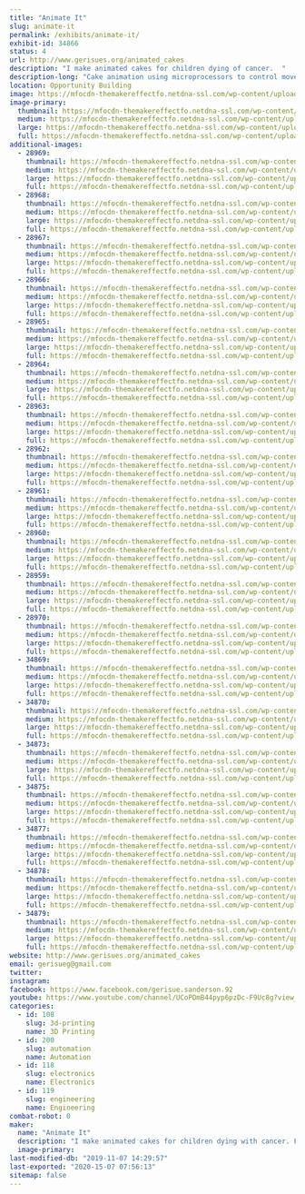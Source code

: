 ```yaml
---
title: "Animate It"
slug: animate-it
permalink: /exhibits/animate-it/
exhibit-id: 34866
status: 4
url: http://www.gerisues.org/animated_cakes
description: "I make animated cakes for children dying of cancer.  "
description-long: "Cake animation using microprocessors to control movement and sound of animated parts for cakes. For example, if I make a dog cake, the mouth opens and closes and barks, the paws tap, the ears wiggle and the tail wags. For a dragon, the wings flap, the mouth opens and roars, the tail wags and the claws move."
location: Opportunity Building
image: https://mfocdn-themakereffectfo.netdna-ssl.com/wp-content/uploads/2018/11/bird.152201841_large-1-1024x794.jpg
image-primary:
  thumbnail: https://mfocdn-themakereffectfo.netdna-ssl.com/wp-content/uploads/2018/11/bird.152201841_large-1-150x150.jpg
  medium: https://mfocdn-themakereffectfo.netdna-ssl.com/wp-content/uploads/2018/11/bird.152201841_large-1-300x233.jpg
  large: https://mfocdn-themakereffectfo.netdna-ssl.com/wp-content/uploads/2018/11/bird.152201841_large-1-1024x794.jpg
  full: https://mfocdn-themakereffectfo.netdna-ssl.com/wp-content/uploads/2018/11/bird.152201841_large-1.jpg
additional-images:
  - 28969:
    thumbnail: https://mfocdn-themakereffectfo.netdna-ssl.com/wp-content/uploads/2018/11/peacock1.27185715_large-150x150.jpg
    medium: https://mfocdn-themakereffectfo.netdna-ssl.com/wp-content/uploads/2018/11/peacock1.27185715_large-300x233.jpg
    large: https://mfocdn-themakereffectfo.netdna-ssl.com/wp-content/uploads/2018/11/peacock1.27185715_large-1024x795.jpg
    full: https://mfocdn-themakereffectfo.netdna-ssl.com/wp-content/uploads/2018/11/peacock1.27185715_large.jpg
  - 28968:
    thumbnail: https://mfocdn-themakereffectfo.netdna-ssl.com/wp-content/uploads/2018/11/penguin.27190048_large-150x150.jpg
    medium: https://mfocdn-themakereffectfo.netdna-ssl.com/wp-content/uploads/2018/11/penguin.27190048_large-198x300.jpg
    large: https://mfocdn-themakereffectfo.netdna-ssl.com/wp-content/uploads/2018/11/penguin.27190048_large-675x1024.jpg
    full: https://mfocdn-themakereffectfo.netdna-ssl.com/wp-content/uploads/2018/11/penguin.27190048_large.jpg
  - 28967:
    thumbnail: https://mfocdn-themakereffectfo.netdna-ssl.com/wp-content/uploads/2018/11/lion_panda.27185942_large-150x150.jpg
    medium: https://mfocdn-themakereffectfo.netdna-ssl.com/wp-content/uploads/2018/11/lion_panda.27185942_large-300x225.jpg
    large: https://mfocdn-themakereffectfo.netdna-ssl.com/wp-content/uploads/2018/11/lion_panda.27185942_large-1024x768.jpg
    full: https://mfocdn-themakereffectfo.netdna-ssl.com/wp-content/uploads/2018/11/lion_panda.27185942_large.jpg
  - 28966:
    thumbnail: https://mfocdn-themakereffectfo.netdna-ssl.com/wp-content/uploads/2018/11/deer.27185625_large-150x150.jpg
    medium: https://mfocdn-themakereffectfo.netdna-ssl.com/wp-content/uploads/2018/11/deer.27185625_large-300x176.jpg
    large: https://mfocdn-themakereffectfo.netdna-ssl.com/wp-content/uploads/2018/11/deer.27185625_large-1024x601.jpg
    full: https://mfocdn-themakereffectfo.netdna-ssl.com/wp-content/uploads/2018/11/deer.27185625_large.jpg
  - 28965:
    thumbnail: https://mfocdn-themakereffectfo.netdna-ssl.com/wp-content/uploads/2018/11/princess_2.13675146_large-150x150.jpg
    medium: https://mfocdn-themakereffectfo.netdna-ssl.com/wp-content/uploads/2018/11/princess_2.13675146_large-159x300.jpg
    large: https://mfocdn-themakereffectfo.netdna-ssl.com/wp-content/uploads/2018/11/princess_2.13675146_large-543x1024.jpg
    full: https://mfocdn-themakereffectfo.netdna-ssl.com/wp-content/uploads/2018/11/princess_2.13675146_large.jpg
  - 28964:
    thumbnail: https://mfocdn-themakereffectfo.netdna-ssl.com/wp-content/uploads/2018/11/teddy1.27192659_large-150x150.jpg
    medium: https://mfocdn-themakereffectfo.netdna-ssl.com/wp-content/uploads/2018/11/teddy1.27192659_large-150x300.jpg
    large: https://mfocdn-themakereffectfo.netdna-ssl.com/wp-content/uploads/2018/11/teddy1.27192659_large-513x1024.jpg
    full: https://mfocdn-themakereffectfo.netdna-ssl.com/wp-content/uploads/2018/11/teddy1.27192659_large.jpg
  - 28963:
    thumbnail: https://mfocdn-themakereffectfo.netdna-ssl.com/wp-content/uploads/2018/11/IMG_9195.13674050_large-150x150.jpg
    medium: https://mfocdn-themakereffectfo.netdna-ssl.com/wp-content/uploads/2018/11/IMG_9195.13674050_large-300x225.jpg
    large: https://mfocdn-themakereffectfo.netdna-ssl.com/wp-content/uploads/2018/11/IMG_9195.13674050_large-1024x768.jpg
    full: https://mfocdn-themakereffectfo.netdna-ssl.com/wp-content/uploads/2018/11/IMG_9195.13674050_large.jpg
  - 28962:
    thumbnail: https://mfocdn-themakereffectfo.netdna-ssl.com/wp-content/uploads/2018/11/IMG_9204.13664954_large-150x150.jpg
    medium: https://mfocdn-themakereffectfo.netdna-ssl.com/wp-content/uploads/2018/11/IMG_9204.13664954_large-300x225.jpg
    large: https://mfocdn-themakereffectfo.netdna-ssl.com/wp-content/uploads/2018/11/IMG_9204.13664954_large-1024x768.jpg
    full: https://mfocdn-themakereffectfo.netdna-ssl.com/wp-content/uploads/2018/11/IMG_9204.13664954_large.jpg
  - 28961:
    thumbnail: https://mfocdn-themakereffectfo.netdna-ssl.com/wp-content/uploads/2018/11/IMG_9189.13665336_large-150x150.jpg
    medium: https://mfocdn-themakereffectfo.netdna-ssl.com/wp-content/uploads/2018/11/IMG_9189.13665336_large-300x225.jpg
    large: https://mfocdn-themakereffectfo.netdna-ssl.com/wp-content/uploads/2018/11/IMG_9189.13665336_large-1024x768.jpg
    full: https://mfocdn-themakereffectfo.netdna-ssl.com/wp-content/uploads/2018/11/IMG_9189.13665336_large.jpg
  - 28960:
    thumbnail: https://mfocdn-themakereffectfo.netdna-ssl.com/wp-content/uploads/2018/11/dragon1.27192255_large-150x150.jpg
    medium: https://mfocdn-themakereffectfo.netdna-ssl.com/wp-content/uploads/2018/11/dragon1.27192255_large-242x300.jpg
    large: https://mfocdn-themakereffectfo.netdna-ssl.com/wp-content/uploads/2018/11/dragon1.27192255_large-827x1024.jpg
    full: https://mfocdn-themakereffectfo.netdna-ssl.com/wp-content/uploads/2018/11/dragon1.27192255_large.jpg
  - 28959:
    thumbnail: https://mfocdn-themakereffectfo.netdna-ssl.com/wp-content/uploads/2018/11/dog1.27192505_large-150x150.jpg
    medium: https://mfocdn-themakereffectfo.netdna-ssl.com/wp-content/uploads/2018/11/dog1.27192505_large-156x300.jpg
    large: https://mfocdn-themakereffectfo.netdna-ssl.com/wp-content/uploads/2018/11/dog1.27192505_large-533x1024.jpg
    full: https://mfocdn-themakereffectfo.netdna-ssl.com/wp-content/uploads/2018/11/dog1.27192505_large.jpg
  - 28970:
    thumbnail: https://mfocdn-themakereffectfo.netdna-ssl.com/wp-content/uploads/2018/11/IMG_0874-1-150x150.jpg
    medium: https://mfocdn-themakereffectfo.netdna-ssl.com/wp-content/uploads/2018/11/IMG_0874-1-225x300.jpg
    large: https://mfocdn-themakereffectfo.netdna-ssl.com/wp-content/uploads/2018/11/IMG_0874-1-768x1024.jpg
    full: https://mfocdn-themakereffectfo.netdna-ssl.com/wp-content/uploads/2018/11/IMG_0874-1.jpg
  - 34869:
    thumbnail: https://mfocdn-themakereffectfo.netdna-ssl.com/wp-content/uploads/2019/07/dino.354111936_std-150x150.jpg
    medium: https://mfocdn-themakereffectfo.netdna-ssl.com/wp-content/uploads/2019/07/dino.354111936_std-166x300.jpg
    large: https://mfocdn-themakereffectfo.netdna-ssl.com/wp-content/uploads/2019/07/dino.354111936_std.jpg
    full: https://mfocdn-themakereffectfo.netdna-ssl.com/wp-content/uploads/2019/07/dino.354111936_std.jpg
  - 34870:
    thumbnail: https://mfocdn-themakereffectfo.netdna-ssl.com/wp-content/uploads/2019/07/IMG_2391.16485846_std-150x150.jpg
    medium: https://mfocdn-themakereffectfo.netdna-ssl.com/wp-content/uploads/2019/07/IMG_2391.16485846_std-300x225.jpg
    large: https://mfocdn-themakereffectfo.netdna-ssl.com/wp-content/uploads/2019/07/IMG_2391.16485846_std.jpg
    full: https://mfocdn-themakereffectfo.netdna-ssl.com/wp-content/uploads/2019/07/IMG_2391.16485846_std.jpg
  - 34873:
    thumbnail: https://mfocdn-themakereffectfo.netdna-ssl.com/wp-content/uploads/2019/07/wolf.354112053_std-150x150.jpg
    medium: https://mfocdn-themakereffectfo.netdna-ssl.com/wp-content/uploads/2019/07/wolf.354112053_std-120x300.jpg
    large: https://mfocdn-themakereffectfo.netdna-ssl.com/wp-content/uploads/2019/07/wolf.354112053_std.jpg
    full: https://mfocdn-themakereffectfo.netdna-ssl.com/wp-content/uploads/2019/07/wolf.354112053_std.jpg
  - 34875:
    thumbnail: https://mfocdn-themakereffectfo.netdna-ssl.com/wp-content/uploads/2019/07/IMG_2056.9283736_std-150x150.jpg
    medium: https://mfocdn-themakereffectfo.netdna-ssl.com/wp-content/uploads/2019/07/IMG_2056.9283736_std-300x225.jpg
    large: https://mfocdn-themakereffectfo.netdna-ssl.com/wp-content/uploads/2019/07/IMG_2056.9283736_std.jpg
    full: https://mfocdn-themakereffectfo.netdna-ssl.com/wp-content/uploads/2019/07/IMG_2056.9283736_std.jpg
  - 34877:
    thumbnail: https://mfocdn-themakereffectfo.netdna-ssl.com/wp-content/uploads/2019/07/10.278113835_large-150x150.jpg
    medium: https://mfocdn-themakereffectfo.netdna-ssl.com/wp-content/uploads/2019/07/10.278113835_large-300x167.jpg
    large: https://mfocdn-themakereffectfo.netdna-ssl.com/wp-content/uploads/2019/07/10.278113835_large-1024x569.jpg
    full: https://mfocdn-themakereffectfo.netdna-ssl.com/wp-content/uploads/2019/07/10.278113835_large.jpg
  - 34878:
    thumbnail: https://mfocdn-themakereffectfo.netdna-ssl.com/wp-content/uploads/2019/07/12.278114258_large-150x150.jpg
    medium: https://mfocdn-themakereffectfo.netdna-ssl.com/wp-content/uploads/2019/07/12.278114258_large-300x164.jpg
    large: https://mfocdn-themakereffectfo.netdna-ssl.com/wp-content/uploads/2019/07/12.278114258_large-1024x558.jpg
    full: https://mfocdn-themakereffectfo.netdna-ssl.com/wp-content/uploads/2019/07/12.278114258_large.jpg
  - 34879:
    thumbnail: https://mfocdn-themakereffectfo.netdna-ssl.com/wp-content/uploads/2019/07/13.278120203_large-150x150.jpg
    medium: https://mfocdn-themakereffectfo.netdna-ssl.com/wp-content/uploads/2019/07/13.278120203_large-300x127.jpg
    large: https://mfocdn-themakereffectfo.netdna-ssl.com/wp-content/uploads/2019/07/13.278120203_large-1024x434.jpg
    full: https://mfocdn-themakereffectfo.netdna-ssl.com/wp-content/uploads/2019/07/13.278120203_large.jpg
website: http://www.gerisues.org/animated_cakes
email: gerisueg@gmail.com
twitter: 
instagram: 
facebook: https://www.facebook.com/gerisue.sanderson.92
youtube: https://www.youtube.com/channel/UCoPDmB44pyp6pzDc-F9Uc8g?view_as=subscriber
categories:
  - id: 108
    slug: 3d-printing
    name: 3D Printing
  - id: 200
    slug: automation
    name: Automation
  - id: 118
    slug: electronics
    name: Electronics
  - id: 119
    slug: engineering
    name: Engineering
combat-robot: 0
maker:
  name: "Animate It"
  description: "I make animated cakes for children dying with cancer. For example, if I make a dog cake, the mouth opens and closes and barks, the paws tap, the ears wiggle and the tail wags. For a dragon, the wings flap, the mouth opens and roars, the tail wags and the claws move."
  image-primary: 
last-modified-db: "2019-11-07 14:29:57"
last-exported: "2020-15-07 07:56:13"
sitemap: false
---
```

